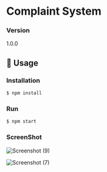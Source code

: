 # Complaint System

### Version
1.0.0

## 📝 Usage

### Installation

```sh
$ npm install
```

### Run

```sh
$ npm start
```

### ScreenShot

![Screenshot (9)](https://github.com/Madhukuncham/CMS/assets/129087244/566a75dc-45e8-41b8-9a89-58a1f0ea824b)

![Screenshot (7)](https://github.com/Madhukuncham/CMS/assets/129087244/5959ed6a-912a-4a0b-8ecb-7e88d5190bbc)





